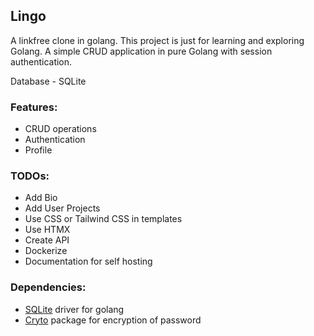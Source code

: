 ## Lingo

A linkfree clone in golang. This project is just for learning and exploring Golang.
A simple CRUD application in pure Golang with session authentication.

Database - SQLite

### Features:

- CRUD operations
- Authentication
- Profile

### TODOs:

- Add Bio
- Add User Projects
- Use CSS or Tailwind CSS in templates
- Use HTMX
- Create API
- Dockerize
- Documentation for self hosting

### Dependencies:

- [SQLite](github.com/mattn/go-sqlite3) driver for golang
- [Cryto](golang.org/x/crypto) package for encryption of password
